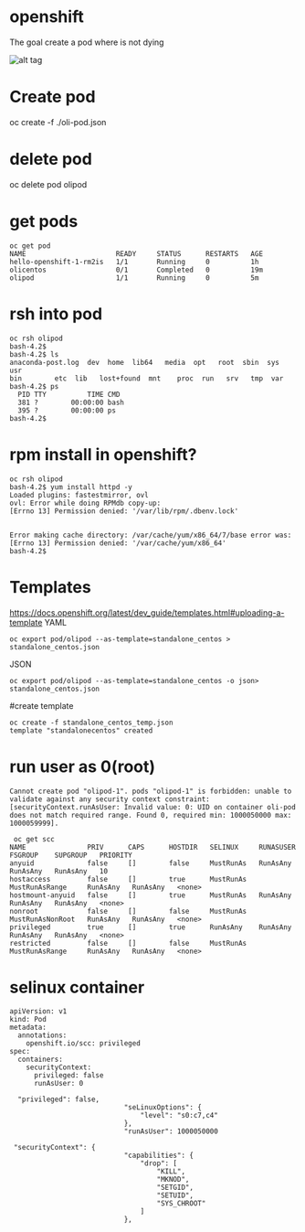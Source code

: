 # openshift

The goal create a pod where is not dying

![alt tag](https://github.com/bigg01/openshift/raw/master/images/ose_overview.tiff)


# Create pod
oc create -f ./oli-pod.json

# delete pod
oc delete pod olipod

# get pods
```
oc get pod
NAME                      READY     STATUS      RESTARTS   AGE
hello-openshift-1-rm2is   1/1       Running     0          1h
olicentos                 0/1       Completed   0          19m
olipod                    1/1       Running     0          5m
```
# rsh into pod
```
oc rsh olipod
bash-4.2$
bash-4.2$ ls
anaconda-post.log  dev	home  lib64	  media  opt   root  sbin  sys	usr
bin		   etc	lib   lost+found  mnt	 proc  run   srv   tmp	var
bash-4.2$ ps
  PID TTY          TIME CMD
  381 ?        00:00:00 bash
  395 ?        00:00:00 ps
bash-4.2$
```
# rpm install in openshift?

```
oc rsh olipod
bash-4.2$ yum install httpd -y
Loaded plugins: fastestmirror, ovl
ovl: Error while doing RPMdb copy-up:
[Errno 13] Permission denied: '/var/lib/rpm/.dbenv.lock'


Error making cache directory: /var/cache/yum/x86_64/7/base error was: [Errno 13] Permission denied: '/var/cache/yum/x86_64'
bash-4.2$
```
# Templates
https://docs.openshift.org/latest/dev_guide/templates.html#uploading-a-template
YAML
```
oc export pod/olipod --as-template=standalone_centos > standalone_centos.json
```

JSON
```
oc export pod/olipod --as-template=standalone_centos -o json> standalone_centos.json
```
#create template
```
oc create -f standalone_centos_temp.json
template "standalonecentos" created

```
# run user as 0(root)
```
Cannot create pod "olipod-1". pods "olipod-1" is forbidden: unable to validate against any security context constraint: [securityContext.runAsUser: Invalid value: 0: UID on container oli-pod does not match required range. Found 0, required min: 1000050000 max: 1000059999].
```

```
 oc get scc
NAME               PRIV      CAPS      HOSTDIR   SELINUX     RUNASUSER          FSGROUP    SUPGROUP   PRIORITY
anyuid             false     []        false     MustRunAs   RunAsAny           RunAsAny   RunAsAny   10
hostaccess         false     []        true      MustRunAs   MustRunAsRange     RunAsAny   RunAsAny   <none>
hostmount-anyuid   false     []        true      MustRunAs   RunAsAny           RunAsAny   RunAsAny   <none>
nonroot            false     []        false     MustRunAs   MustRunAsNonRoot   RunAsAny   RunAsAny   <none>
privileged         true      []        true      RunAsAny    RunAsAny           RunAsAny   RunAsAny   <none>
restricted         false     []        false     MustRunAs   MustRunAsRange     RunAsAny   RunAsAny   <none>
```

# selinux container
```
apiVersion: v1
kind: Pod
metadata:
  annotations:
    openshift.io/scc: privileged
spec:
  containers:
    securityContext:
      privileged: false
      runAsUser: 0
```

```
  "privileged": false,
                            "seLinuxOptions": {
                                "level": "s0:c7,c4"
                            },
                            "runAsUser": 1000050000
```
```
 "securityContext": {
                            "capabilities": {
                                "drop": [
                                    "KILL",
                                    "MKNOD",
                                    "SETGID",
                                    "SETUID",
                                    "SYS_CHROOT"
                                ]
                            },
```

